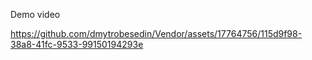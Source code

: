 Demo video

https://github.com/dmytrobesedin/Vendor/assets/17764756/115d9f98-38a8-41fc-9533-99150194293e

